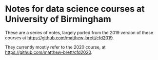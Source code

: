 # Notes for data science courses at University of Birmingham

These are a series of notes, largely ported from the 2019 version of these
courses at <https://github.com/matthew-brett/cfd2019>.

They currently mostly refer to the 2020 course, at
<https://github.com/matthew-brett/cfd2020>.
